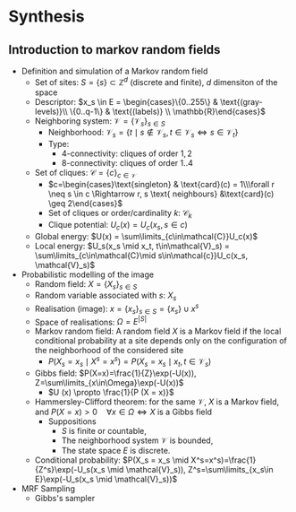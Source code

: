 # Synthesis

## Introduction to markov random fields

- Definition and simulation of a Markov random field
  - Set of sites: $S = \{s\} \subset \mathbb{Z}^d$ (discrete and finite), $d$ dimensiton of the space
  - Descriptor: $x_s \in E = \begin{cases}\{0..255\} & \text{(gray-levels)}\\ \{0..q-1\} & \text{(labels)} \\ \mathbb{R}\end{cases}$
  - Neighboring system: $\mathcal{V}=\{\mathcal{V}_s\}_{s\in S}$
    - Neighborhood: $\mathcal{V}_s = \{t \mid s \not\in \mathcal{V}_s, t \in \mathcal{V}_s \iff s \in \mathcal{V}_t \}$
    - Type:
      - 4-connectivity: cliques of order $1, 2$
      - 8-connectivity: cliques of order $1..4$
  - Set of cliques: $\mathcal{C} = \{c\}_{c\in\mathcal{V}}$
    - $c=\begin{cases}\text{singleton} & \text{card}(c) = 1\\\forall r \neq s \in c \Rightarrow r, s \text{ neighbours} &\text{card}(c) \geq 2\end{cases}$
    - Set of cliques or order/cardinality $k$: $\mathcal{C}_k$
    - Clique potential: $U_c(x)=U_c(x_s, s \in c)$
  - Global energy: $U(x) = \sum\limits_{c\in\mathcal{C}}U_c(x)$
  - Local energy: $U_s(x_s \mid x_t, t\in\mathcal{V}_s) = \sum\limits_{c\in\mathcal{C}\mid s\in\mathcal{c}}U_c(x_s, \mathcal{V}_s)$
- Probabilistic modelling of the image
  - Random field: $X = \{X_s\}_{s \in S}$
  - Random variable associated with $s$: $X_s$
  - Realisation (image): $x = \{x_s\}_{s \in S} = \{x_s\} \cup x^s$
  - Space of realisations: $\Omega = E^{|S|}$
  - Markov random field: A random field $X$ is a Markov field if the local conditional probability at a site depends only on the configuration of the neighborhood of the considered site
    - $P(X_s = x_s \mid X^s = x^s)=P(X_s=x_s \mid x_t, t\in \mathcal{V}_s)$
  - Gibbs field: $P(X=x)=\frac{1}{Z}\exp(-U(x)), Z=\sum\limits_{x\in\Omega}\exp(-U(x))$
    - $U (x) \propto \frac{1}{P (X = x)}$
  - Hammersley-Clifford theorem: for the same $\mathcal{V}$, $X$ is a Markov field, and $P(X = x) > 0\quad  \forall x \in \Omega \iff X$ is a Gibbs field
    - Suppositions
      - $S$ is finite or countable,
      - The neighborhood system $\mathcal{V}$ is bounded,
      - The state space $E$ is discrete.
  - Conditional probability: $P(X_s = x_s \mid X^s=x^s)=\frac{1}{Z^s}\exp(-U_s(x_s \mid \mathcal{V}_s)), Z^s=\sum\limits_{x_s\in E}\exp(-U_s(x_s \mid \mathcal{V}_s))$
- MRF Sampling
  - Gibbs's sampler
